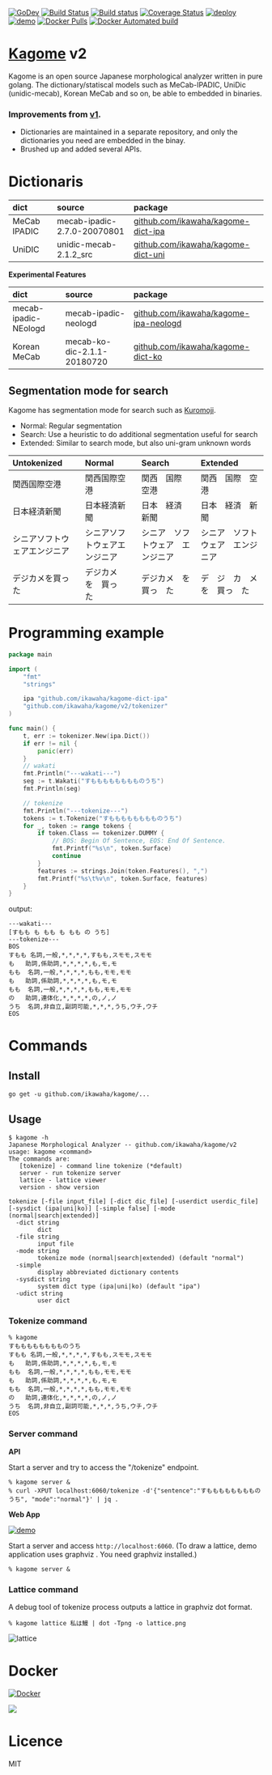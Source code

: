 [![GoDev](https://pkg.go.dev/badge/github.com/ikawaha/kagome/v2)](https://pkg.go.dev/github.com/ikawaha/kagome/v2)
[![Build Status](https://travis-ci.org/ikawaha/kagome.svg?branch=v2)](https://travis-ci.org/ikawaha/kagome)
[![Build status](https://ci.appveyor.com/api/projects/status/k4g4bpy1ijqoasbe/branch/v2?svg=true)](https://ci.appveyor.com/project/ikawaha/kagome/branch/v2)
[![Coverage Status](https://coveralls.io/repos/github/ikawaha/kagome/badge.svg?branch=v2)](https://coveralls.io/github/ikawaha/kagome?branch=v2)
[![deploy](https://img.shields.io/badge/heroku-deploy_to_heroku-blue.svg)](https://heroku.com/deploy?template=https://github.com/ikawaha/kagome/tree/v2)
[![demo](https://img.shields.io/badge/demo-heroku_deployed-blue.svg)](https://kagome.herokuapp.com/)
[![Docker Pulls](https://img.shields.io/docker/pulls/ikawaha/kagome.svg?style)](https://hub.docker.com/r/ikawaha/kagome/)
[![Docker Automated build](https://img.shields.io/docker/cloud/automated/ikawaha/kagome.svg)](https://hub.docker.com/r/ikawaha/kagome/)

[Kagome](https://kagome.herokuapp.com/) v2
===

Kagome is an open source Japanese morphological analyzer written in pure golang.
The dictionary/statiscal models such as MeCab-IPADIC, UniDic (unidic-mecab), Korean MeCab and so on, be able to embedded in binaries.

### Improvements from [v1](https://github.com/ikawaha/kagome/tree/master).

* Dictionaries are maintained in a separate repository, and only the dictionaries you need are embedded in the binay.
* Brushed up and added several APIs.

# Dictionaris

|dict| source | package |
|:---|:---|:---|
|MeCab IPADIC| mecab-ipadic-2.7.0-20070801 | [github.com/ikawaha/kagome-dict-ipa](https://github.com/ikawaha/kagome-dict-ipa)| 
|UniDIC| unidic-mecab-2.1.2_src | [github.com/ikawaha/kagome-dict-uni](https://github.com/ikawaha/kagome-dict-uni) |

**Experimental Features**

|dict|source|package|
|:---|:---|:---|
|mecab-ipadic-NEologd|mecab-ipadic-neologd| [github.com/ikawaha/kagome-ipa-neologd](https://github.com/ikawaha/kagome-dict-ipa-neologd)|
|Korean MeCab|mecab-ko-dic-2.1.1-20180720 | [github.com/ikawaha/kagome-dict-ko](https://github.com/ikawaha/kagome-dict-ko)|

## Segmentation mode for search

Kagome has segmentation mode for search such as [Kuromoji](http://www.atilika.com/en/products/kuromoji.html).

* Normal: Regular segmentation
* Search: Use a heuristic to do additional segmentation useful for search
* Extended: Similar to search mode, but also uni-gram unknown words

|Untokenized|Normal|Search|Extended|
|:-------|:---------|:---------|:---------|
|関西国際空港|関西国際空港|関西　国際　空港|関西　国際　空港|
|日本経済新聞|日本経済新聞|日本　経済　新聞|日本　経済　新聞|
|シニアソフトウェアエンジニア|シニアソフトウェアエンジニア|シニア　ソフトウェア　エンジニア|シニア　ソフトウェア　エンジニア|
|デジカメを買った|デジカメ　を　買っ　た|デジカメ　を　買っ　た|デ　ジ　カ　メ　を　買っ　た|


# Programming example

```Go
package main

import (
	"fmt"
	"strings"

	ipa "github.com/ikawaha/kagome-dict-ipa"
	"github.com/ikawaha/kagome/v2/tokenizer"
)

func main() {
	t, err := tokenizer.New(ipa.Dict())
	if err != nil {
		panic(err)
	}
	// wakati
	fmt.Println("---wakati---")
	seg := t.Wakati("すもももももももものうち")
	fmt.Println(seg)

	// tokenize
	fmt.Println("---tokenize---")
	tokens := t.Tokenize("すもももももももものうち")
	for _, token := range tokens {
		if token.Class == tokenizer.DUMMY {
			// BOS: Begin Of Sentence, EOS: End Of Sentence.
			fmt.Printf("%s\n", token.Surface)
			continue
		}
		features := strings.Join(token.Features(), ",")
		fmt.Printf("%s\t%v\n", token.Surface, features)
	}
}
```

output:

```shellsession
---wakati---
[すもも も もも も もも の うち]
---tokenize---
BOS
すもも	名詞,一般,*,*,*,*,すもも,スモモ,スモモ
も	助詞,係助詞,*,*,*,*,も,モ,モ
もも	名詞,一般,*,*,*,*,もも,モモ,モモ
も	助詞,係助詞,*,*,*,*,も,モ,モ
もも	名詞,一般,*,*,*,*,もも,モモ,モモ
の	助詞,連体化,*,*,*,*,の,ノ,ノ
うち	名詞,非自立,副詞可能,*,*,*,うち,ウチ,ウチ
EOS
```

# Commands

## Install

```shellsession
go get -u github.com/ikawaha/kagome/...
```

## Usage

```shellsession
$ kagome -h
Japanese Morphological Analyzer -- github.com/ikawaha/kagome/v2
usage: kagome <command>
The commands are:
   [tokenize] - command line tokenize (*default)
   server - run tokenize server
   lattice - lattice viewer
   version - show version

tokenize [-file input_file] [-dict dic_file] [-userdict userdic_file] [-sysdict (ipa|uni|ko)] [-simple false] [-mode (normal|search|extended)]
  -dict string
    	dict
  -file string
    	input file
  -mode string
    	tokenize mode (normal|search|extended) (default "normal")
  -simple
    	display abbreviated dictionary contents
  -sysdict string
    	system dict type (ipa|uni|ko) (default "ipa")
  -udict string
    	user dict
```

### Tokenize command

```shellsession
% kagome
すもももももももものうち
すもも	名詞,一般,*,*,*,*,すもも,スモモ,スモモ
も	助詞,係助詞,*,*,*,*,も,モ,モ
もも	名詞,一般,*,*,*,*,もも,モモ,モモ
も	助詞,係助詞,*,*,*,*,も,モ,モ
もも	名詞,一般,*,*,*,*,もも,モモ,モモ
の	助詞,連体化,*,*,*,*,の,ノ,ノ
うち	名詞,非自立,副詞可能,*,*,*,うち,ウチ,ウチ
EOS
```

### Server command

**API**

Start a server and try to access the "/tokenize" endpoint.

```shellsession
% kagome server &
% curl -XPUT localhost:6060/tokenize -d'{"sentence":"すもももももももものうち", "mode":"normal"}' | jq . 
```

**Web App** 

[![demo](https://img.shields.io/badge/demo-heroku_deployed-blue.svg)](https://kagome.herokuapp.com/)


Start a server and access `http://localhost:6060`. 
(To draw a lattice, demo application uses graphviz . You need graphviz installed.)

```shellsession
% kagome server &
```

### Lattice command

A debug tool of tokenize process outputs a lattice in graphviz dot format.

```shellsession
% kagome lattice 私は鰻 | dot -Tpng -o lattice.png
```

![lattice](https://user-images.githubusercontent.com/4232165/89723585-74717000-da33-11ea-886a-baab85f7a06e.png)

# Docker
[![Docker](https://dockeri.co/image/ikawaha/kagome)](https://hub.docker.com/r/ikawaha/kagome)

[![](https://images.microbadger.com/badges/image/ikawaha/kagome.svg)](https://microbadger.com/images/ikawaha/kagome "View image info on microbadger.com")

# Licence

MIT
